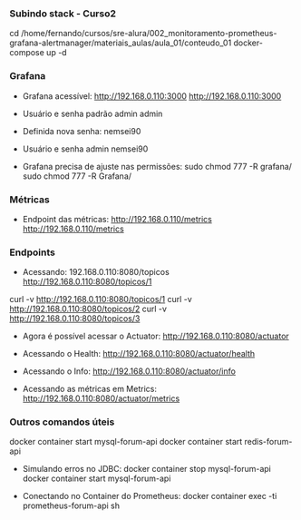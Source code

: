 
### Subindo stack - Curso2

cd /home/fernando/cursos/sre-alura/002_monitoramento-prometheus-grafana-alertmanager/materiais_aulas/aula_01/conteudo_01
docker-compose up -d


### Grafana

- Grafana acessível:
http://192.168.0.110:3000
<http://192.168.0.110:3000>

- Usuário e senha padrão
admin
admin

- Definida nova senha:
nemsei90

- Usuário e senha
admin
nemsei90

- Grafana precisa de ajuste nas permissões:
sudo chmod 777 -R grafana/
sudo chmod 777 -R Grafana/


### Métricas

- Endpoint das métricas:
http://192.168.0.110/metrics
<http://192.168.0.110/metrics>





### Endpoints

- Acessando:
192.168.0.110:8080/topicos
http://192.168.0.110:8080/topicos/1

curl -v http://192.168.0.110:8080/topicos/1
curl -v http://192.168.0.110:8080/topicos/2
curl -v http://192.168.0.110:8080/topicos/3

- Agora é possível acessar o Actuator:
http://192.168.0.110:8080/actuator

- Acessando o Health:
http://192.168.0.110:8080/actuator/health

- Acessando o Info:
http://192.168.0.110:8080/actuator/info

- Acessando as métricas em Metrics:
http://192.168.0.110:8080/actuator/metrics





### Outros comandos úteis

docker container start mysql-forum-api
docker container start redis-forum-api


- Simulando erros no JDBC:
docker container stop mysql-forum-api
docker container start mysql-forum-api


- Conectando no Container do Prometheus:
docker container exec -ti prometheus-forum-api sh

